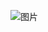 ![图片](https://user-images.githubusercontent.com/101972011/159492105-341a69dd-1983-4b4d-90e4-68dc657ffef7.png)
